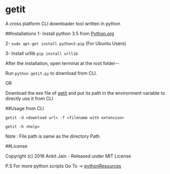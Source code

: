 # getit
A cross platform CLI downloader tool written in python

##Installations
1- Install python 3.5 from [Python.org](https://www.python.org)

2- `sudo apt-get install python3-pip` (For Ubuntu Users)

3- Install urllib `pip install urllib`

After the installation, open terminal at the root folder--

Run `python getit.py` to download from CLI.

OR

Download the exe file of [getit](https://github.com/ankitjain28may/getit/tree/master/dist/getit.exe) and put its path in the environment variable to directly use it from CLI

##Usage from CLI

` getit -d <download url> -f <filename with extension> `

` getit -h <help> `

Note : File path is same as the directory Path

##License

Copyright (c) 2016 Ankit Jain - Released under MIT License

P.S For more python scripts Go To -> [pythonResources](https://github.com/ankitjain28may/pythonResources)

